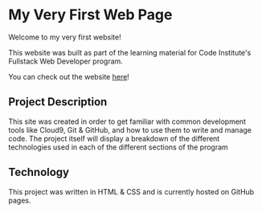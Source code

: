 
# My Very First Web Page

Welcome to my very first website!

This website was built as part of the learning material for Code Institute's Fullstack Web Developer program.

You can check out the website [here](https://aaroncistudent.github.io/my-first-website/)!

## Project Description

This site was created in order to get familiar with common development tools like Cloud9, Git & GitHub, and how to use them to write and manage code. The project itself will display a breakdown of the different technologies used in each of the different sections of the program

## Technology

This project was written in HTML & CSS and is currently hosted on GitHub pages.
